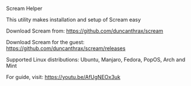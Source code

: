 Scream Helper

This utility makes installation and setup of Scream easy

Download Scream from: https://github.com/duncanthrax/scream

Download Scream for the guest: https://github.com/duncanthrax/scream/releases

Supported Linux distributions: Ubuntu, Manjaro, Fedora, PopOS, Arch and Mint

For guide, visit: https://youtu.be/AfUgNEOx3uk
